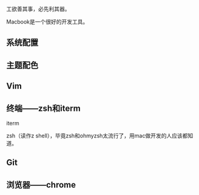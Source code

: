 工欲善其事，必先利其器。

Macbook是一个很好的开发工具。



## 系统配置



## 主题配色



## Vim



## 终端——zsh和iterm

iterm

zsh（读作z shell），毕竟zsh和ohmyzsh太流行了，用mac做开发的人应该都知道。



## Git





## 浏览器——chrome







